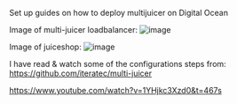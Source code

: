 Set up guides on how to deploy multijuicer on Digital Ocean

Image of multi-juicer loadbalancer:
![image](https://user-images.githubusercontent.com/83162708/147639842-db3e3865-70e6-422b-841b-fcc030e12db0.png)

Image of juiceshop:
![image](https://user-images.githubusercontent.com/83162708/147639854-4723f80b-1144-4c8d-b676-3e8c05ba4652.png)

I have read & watch some of the configurations steps from:
https://github.com/iteratec/multi-juicer 

https://www.youtube.com/watch?v=1YHjkc3Xzd0&t=467s
